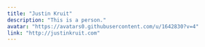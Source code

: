 ```yaml
---
title: "Justin Kruit"
description: "This is a person."
avatar: "https://avatars0.githubusercontent.com/u/1642830?v=4"
link: "http://justinkruit.com"
---
```

